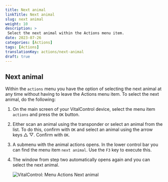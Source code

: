 ```yaml
---
title: Next animal
linkTitle: Next animal
slug: next animal
weight: 10
description: >
 Select the next animal within the Actions menu item.
date: 2023-07-26
categories: [Actions]
tags: [Actions]
translationKey: actions/next-animal
draft: true
---
```

## Next animal

Within the `actions` menu you have the option of selecting the next animal at any time without having to leave the Actions menu item. To select the next animal, do the following:

1. On the main screen of your VitalControl device, select the menu item `actions` and press the `OK` button.

2. Either scan an animal using the transponder or select an animal from the list. To do this, confirm with `OK` and select an animal using the arrow keys △ ▽. Confirm with `OK`.

3. A submenu with the animal actions opens. In the lower control bar you can find the menu item `next animal`. Use the `F3` key to execute this.

4. The window from step two automatically opens again and you can select the next animal.

    ![VitalControl: Menu Actions Next animal](../images/nextanimal.png "Choose next animal")
    